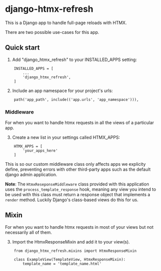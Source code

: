 # django-htmx-refresh

This is a Django app to handle full-page reloads with HTMX.

There are two possible use-cases for this app.

## Quick start

1. Add "django_htmx_refresh" to your INSTALLED_APPS setting:

```
    INSTALLED_APPS = [
        ...
        'django_htmx_refresh',
    ]
```

2. Include an app namespace for your project's urls:

```
    path('app_path', include(('app.urls', 'app_namespace'))),
```

### Middleware

For when you want to handle htmx requests in all the views of a particular app.

3. Create a new list in your settings called HTMX_APPS:

```
    HTMX_APPS = [
        'your_apps_here'
    ]
```

This is so our custom middleware class only affects apps we explicity define, preventing errors with other third-party apps such as the default django admin application.

**Note**: The `HtmxReseponseMiddleware` class provided with this application uses the `process_template_response` hook, meaning any view you intend to be used with this class must return a response object that implements a `render` method. Luckily Django's class-based views do this for us.

## Mixin

For when you want to handle htmx requests in most of your views but not necessarily all of them.

3. Import the HtmxResponseMixin and add it to your view(s).

```
    from django_htmx_refresh.mixins import HtmxResponseMixin

    class ExampleView(TemplateView, HtmxResponseMixin):
        template_name = 'template_name.html'
```
